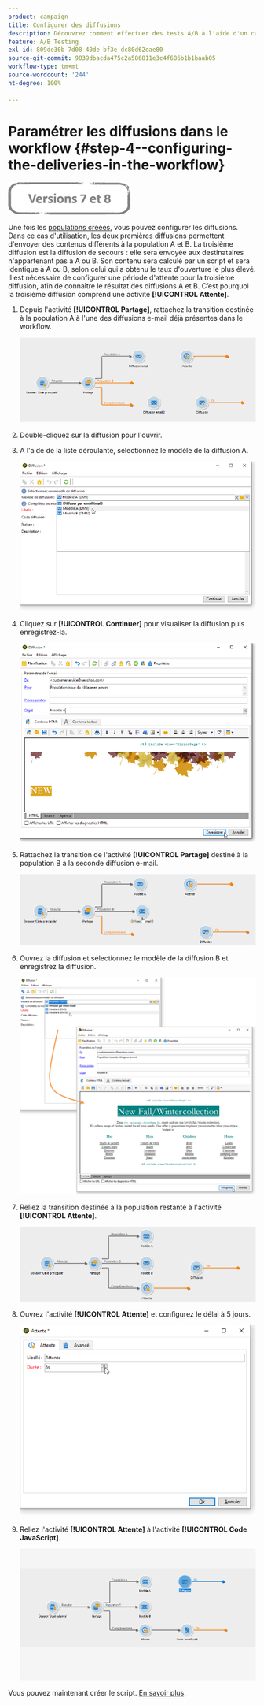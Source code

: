```yaml
---
product: campaign
title: Configurer des diffusions
description: Découvrez comment effectuer des tests A/B à l'aide d'un cas d'utilisation spécifique
feature: A/B Testing
exl-id: 809de30b-7d08-40de-bf3e-dc80d62eae80
source-git-commit: 9839dbacda475c2a586811e3c4f686b1b1baab05
workflow-type: tm+mt
source-wordcount: '244'
ht-degree: 100%

---
```


# Paramétrer les diffusions dans le workflow {#step-4--configuring-the-deliveries-in-the-workflow}

![](../../assets/common.svg)

Une fois les [populations créées](a-b-testing-uc-population-samples.md), vous pouvez configurer les diffusions. Dans ce cas d&#39;utilisation, les deux premières diffusions permettent d&#39;envoyer des contenus différents à la population A et B. La troisième diffusion est la diffusion de secours : elle sera envoyée aux destinataires n&#39;appartenant pas à A ou B. Son contenu sera calculé par un script et sera identique à A ou B, selon celui qui a obtenu le taux d&#39;ouverture le plus élevé. Il est nécessaire de configurer une période d&#39;attente pour la troisième diffusion, afin de connaître le résultat des diffusions A et B. C’est pourquoi la troisième diffusion comprend une activité **[!UICONTROL Attente]**.

1. Depuis l&#39;activité **[!UICONTROL Partage]**, rattachez la transition destinée à la population A à l&#39;une des diffusions e-mail déjà présentes dans le workflow.

   ![](assets/use_case_abtesting_createdeliveries_001.png)

1. Double-cliquez sur la diffusion pour l&#39;ouvrir.
1. A l&#39;aide de la liste déroulante, sélectionnez le modèle de la diffusion A.

   ![](assets/use_case_abtesting_createdeliveries_003.png)

1. Cliquez sur **[!UICONTROL Continuer]** pour visualiser la diffusion puis enregistrez-la.

   ![](assets/use_case_abtesting_createdeliveries_002.png)

1. Rattachez la transition de l&#39;activité **[!UICONTROL Partage]** destiné à la population B à la seconde diffusion e-mail.

   ![](assets/use_case_abtesting_createdeliveries_004.png)

1. Ouvrez la diffusion et sélectionnez le modèle de la diffusion B et enregistrez la diffusion.

   ![](assets/use_case_abtesting_createdeliveries_005.png)

1. Reliez la transition destinée à la population restante à l&#39;activité **[!UICONTROL Attente]**.

   ![](assets/use_case_abtesting_createdeliveries_006.png)

1. Ouvrez l&#39;activité **[!UICONTROL Attente]** et configurez le délai à 5 jours.

   ![](assets/use_case_abtesting_createdeliveries_007.png)

1. Reliez l&#39;activité **[!UICONTROL Attente]** à l&#39;activité **[!UICONTROL Code JavaScript]**.

   ![](assets/use_case_abtesting_createdeliveries_008.png)

Vous pouvez maintenant créer le script. [En savoir plus](a-b-testing-uc-script.md).
